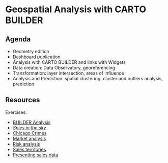 Geospatial Analysis with CARTO BUILDER
======================================

## Agenda

* Geometry edition
* Dashboard publication
* Analysis with CARTO BUILDER and links with Widgets
* Data creation: Data Observatory, georeferencing
* Transformation: layer intersection, areas of influence
* Analysis and Prediction: spatial clustering, cluster and outliers analysis, prediction


## Resources

Exercises:

* [BUILDER Analysis](https://docs.google.com/a/cartodb.com/document/d/1EmuckitxKQFw0vrmoMa0rGk5cCtAEZ_hUFSl0WF9QTQ/edit?usp=sharing)
* [*Spies in the sky*](exercises/spies_sky.md)
* [Chicago Crimes](exercises/chicago.md)
* [Market analysis](exercises/dominos.md)
* [Risk analysis](exercises/railways.md)
* [Sales territories](exercises/portland.md)
* [Presenting sales data](exercises/stores.md)
